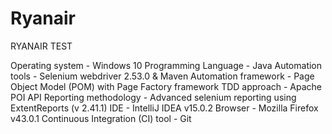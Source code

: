 # Ryanair

RYANAIR TEST

Operating system	- Windows 10
Programming Language	- Java
Automation tools	- Selenium webdriver 2.53.0 & Maven
Automation framework	- Page Object Model (POM) with Page Factory framework
TDD approach	- Apache POI API
Reporting methodology	- Advanced selenium reporting using ExtentReports (v 2.41.1)
IDE	- IntelliJ IDEA v15.0.2
Browser	- Mozilla Firefox v43.0.1
Continuous Integration (CI) tool	- Git
